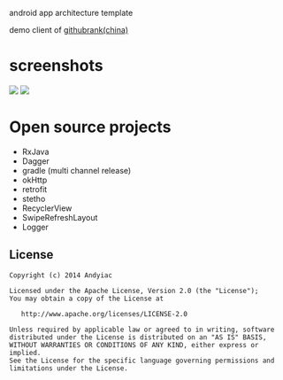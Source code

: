 
android app architecture template

demo client of [githubrank(china)](http://githubrank.com)


# screenshots

![](http://7xj8qk.com2.z0.glb.qiniucdn.com/1342558614.jpg?imageView/2/w/300)
![](http://7xj8qk.com2.z0.glb.qiniucdn.com/1342558614.jpg?imageView/2/w/300)

# Open source projects

- RxJava
- Dagger
- gradle (multi channel release)
- okHttp
- retrofit
- stetho
- RecyclerView
- SwipeRefreshLayout
- Logger



## License

    Copyright (c) 2014 Andyiac

    Licensed under the Apache License, Version 2.0 (the "License");
    You may obtain a copy of the License at

       http://www.apache.org/licenses/LICENSE-2.0

    Unless required by applicable law or agreed to in writing, software
    distributed under the License is distributed on an "AS IS" BASIS,
    WITHOUT WARRANTIES OR CONDITIONS OF ANY KIND, either express or implied.
    See the License for the specific language governing permissions and
    limitations under the License.
